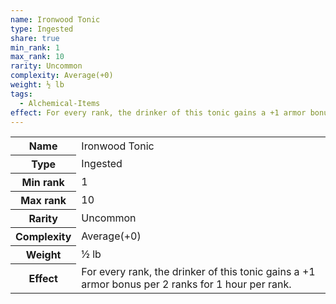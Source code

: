 ```yaml
---
name: Ironwood Tonic
type: Ingested
share: true
min_rank: 1
max_rank: 10
rarity: Uncommon
complexity: Average(+0)
weight: ½ lb
tags:
  - Alchemical-Items
effect: For every rank, the drinker of this tonic gains a +1 armor bonus per 2 ranks for 1 hour per rank.
---
```


<p><span style="overflow-x: auto;"><table><tbody><tr><th>Name</th><td>Ironwood Tonic</td></tr><tr><th>Type</th><td>Ingested</td></tr><tr><th>Min rank</th><td>1</td></tr><tr><th>Max rank</th><td>10</td></tr><tr><th>Rarity</th><td>Uncommon</td></tr><tr><th>Complexity</th><td>Average(+0)</td></tr><tr><th>Weight</th><td>½ lb</td></tr><tr><th>Effect</th><td>For every rank, the drinker of this tonic gains a +1 armor bonus per 2 ranks for 1 hour per rank.</td></tr></tbody></table></span></p>